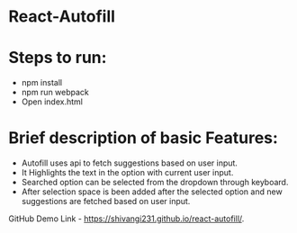 # React-Autofill

Steps to run:
=============
 - npm install
 - npm run webpack
 - Open index.html

Brief description of basic Features:
====================================
- Autofill uses api to fetch suggestions based on user input.
- It Highlights the text in the option with current user input.
- Searched option can be selected from the dropdown through keyboard.
- After selection space is been added after the selected option and new suggestions are fetched based on user input.


GitHub Demo Link - https://shivangi231.github.io/react-autofill/.
